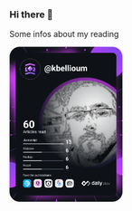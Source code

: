 ### Hi there 👋

Some infos about my reading


<a href="https://app.daily.dev/kbellioum"><img src="https://github.com/kbellioum/kbellioum/blob/main/devcard.svg" width="200" alt="Karim Bellioum's Dev Card"/></a>

<!--
**kbellioum/kbellioum** is a ✨ _special_ ✨ repository because its `README.md` (this file) appears on your GitHub profile.

Here are some ideas to get you started:

- 🔭 I’m currently working on ...
- 🌱 I’m currently learning ...
- 👯 I’m looking to collaborate on ...
- 🤔 I’m looking for help with ...
- 💬 Ask me about ...
- 📫 How to reach me: ...
- 😄 Pronouns: ...
- ⚡ Fun fact: ...
-->
